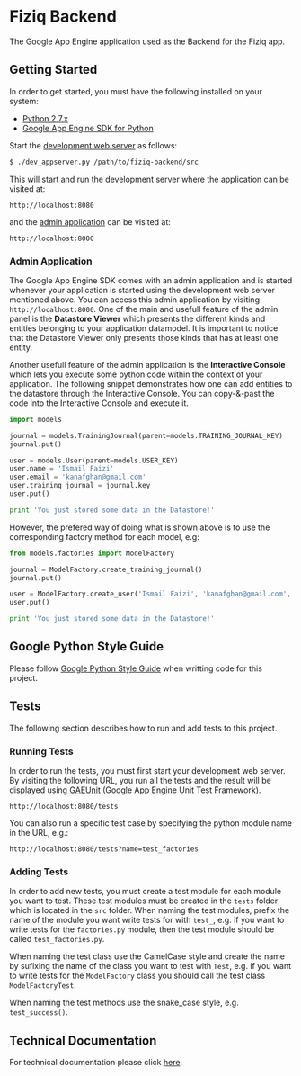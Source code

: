 # Fiziq Backend

The Google App Engine application used as the Backend for the Fiziq app.

## Getting Started
In order to get started, you must have the following installed on your system:

- [Python 2.7.x](https://www.python.org/downloads/)
- [Google App Engine SDK for Python](https://cloud.google.com/appengine/downloads#Google_App_Engine_SDK_for_Python)

Start the [development web server](https://cloud.google.com/appengine/docs/python/tools/devserver) as follows:

```bash
$ ./dev_appserver.py /path/to/fiziq-backend/src
```

This will start and run the development server where the application can be visited at:

```
http://localhost:8080
``` 

and the [admin application](#admin-application) can be visited at:

```
http://localhost:8000
``` 

### Admin Application
The Google App Engine SDK comes with an admin application and is started whenever your application is started using
the development web server mentioned above. You can access this admin application by 
visiting `http://localhost:8000`. One of the main and usefull feature of the admin panel is 
the **Datastore Viewer** which presents the different kinds and entities belonging to your application datamodel.
It is important to notice that the Datastore Viewer only presents those kinds that has at least one entity.

Another usefull feature of the admin application is the **Interactive Console** which lets you execute some python
code within the context of your application. The following snippet demonstrates how one can add entities to the
datastore through the Interactive Console. You can copy-&-past the code into the Interactive Console and execute
it.

```Python
import models

journal = models.TrainingJournal(parent=models.TRAINING_JOURNAL_KEY)
journal.put()

user = models.User(parent=models.USER_KEY)
user.name = 'Ismail Faizi'
user.email = 'kanafghan@gmail.com'
user.training_journal = journal.key
user.put()

print 'You just stored some data in the Datastore!'
```

However, the prefered way of doing what is shown above is to use the corresponding factory method for each
model, e.g:

```Python
from models.factories import ModelFactory

journal = ModelFactory.create_training_journal()
journal.put()

user = ModelFactory.create_user('Ismail Faizi', 'kanafghan@gmail.com', journal)
user.put()

print 'You just stored some data in the Datastore!'
```

## Google Python Style Guide
Please follow [Google Python Style Guide](http://google-styleguide.googlecode.com/svn/trunk/pyguide.html)
when writting code for this project.


## Tests
The following section describes how to run and add tests to this project.

### Running Tests
In order to run the tests, you must first start your development web server. By visiting the following
URL, you run all the tests and the result will be displayed using 
[GAEUnit](https://code.google.com/p/gaeunit/) (Google App Engine Unit Test Framework).

```
http://localhost:8080/tests
```

You can also run a specific test case by specifying the python module name in the URL, e.g.:

```
http://localhost:8080/tests?name=test_factories
```

### Adding Tests
In order to add new tests, you must create a test module for each module you want to test. These test
modules must be created in the `tests` folder which is located in the `src` folder. When naming the 
test modules, prefix the name of the module you want write tests for with `test_`, e.g. if you want
to write tests for the `factories.py` module, then the test module should be called `test_factories.py`.

When naming the test class use the CamelCase style and create the name by sufixing the name of 
the class you want to test with `Test`, e.g. if you want to write tests for the `ModelFactory` class
you should call the test class `ModelFactoryTest`.

When naming the test methods use the snake_case style, e.g. `test_success()`. 


## Technical Documentation
For technical documentation please click [here](doc/README.md).

